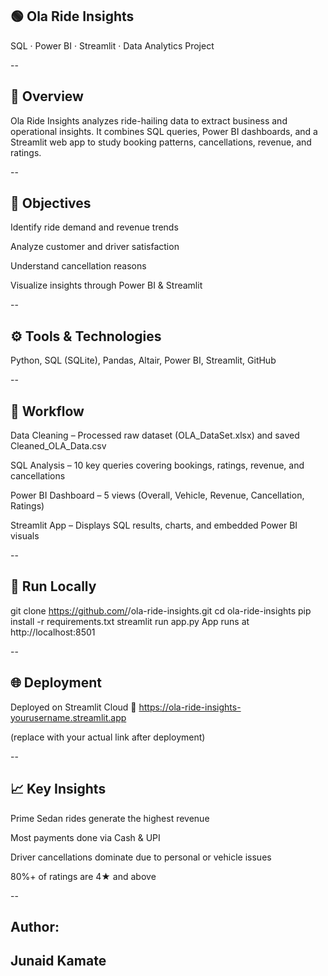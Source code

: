 ## 🟢 Ola Ride Insights
SQL · Power BI · Streamlit · Data Analytics Project

--

## 📌 Overview

Ola Ride Insights analyzes ride-hailing data to extract business and operational insights.
It combines SQL queries, Power BI dashboards, and a Streamlit web app to study booking patterns, cancellations, revenue, and ratings.

--

## 🎯 Objectives

Identify ride demand and revenue trends

Analyze customer and driver satisfaction

Understand cancellation reasons

Visualize insights through Power BI & Streamlit

--

## ⚙️ Tools & Technologies

Python, SQL (SQLite), Pandas, Altair, Power BI, Streamlit, GitHub

--

## 🧠 Workflow

Data Cleaning – Processed raw dataset (OLA_DataSet.xlsx) and saved Cleaned_OLA_Data.csv

SQL Analysis – 10 key queries covering bookings, ratings, revenue, and cancellations

Power BI Dashboard – 5 views (Overall, Vehicle, Revenue, Cancellation, Ratings)

Streamlit App – Displays SQL results, charts, and embedded Power BI visuals

--

## 🚀 Run Locally
git clone https://github.com/<your-username>/ola-ride-insights.git
cd ola-ride-insights
pip install -r requirements.txt
streamlit run app.py
App runs at http://localhost:8501

--

## 🌐 Deployment

Deployed on Streamlit Cloud
🔗 https://ola-ride-insights-yourusername.streamlit.app

(replace with your actual link after deployment)

--

## 📈 Key Insights

Prime Sedan rides generate the highest revenue

Most payments done via Cash & UPI

Driver cancellations dominate due to personal or vehicle issues

80%+ of ratings are 4★ and above

--

## Author:
## Junaid Kamate
